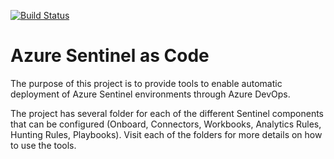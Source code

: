 [![Build Status](https://dev.azure.com/soricloud/SentinelAsCode/_apis/build/status/alertRulesCICD.yml?branchName=master)](https://dev.azure.com/soricloud/SentinelAsCode/_build/latest?definitionId=21&branchName=master)

# Azure Sentinel as Code

The purpose of this project is to provide tools to enable automatic deployment of Azure Sentinel environments through Azure DevOps.

The project has several folder for each of the different Sentinel components that can be configured (Onboard, Connectors, Workbooks, Analytics Rules, Hunting Rules, Playbooks). Visit each of the folders for more details on how to use the tools.